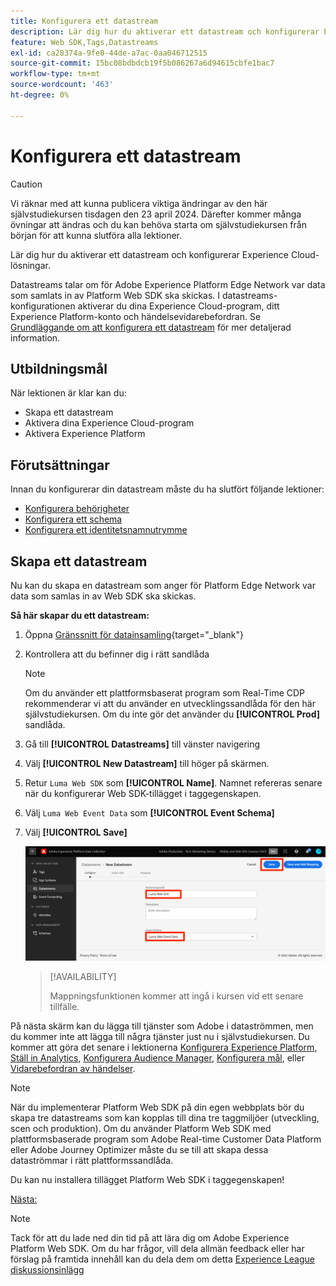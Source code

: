 ```yaml
---
title: Konfigurera ett datastream
description: Lär dig hur du aktiverar ett datastream och konfigurerar Experience Cloud-lösningar. Den här lektionen ingår i självstudiekursen Implementera Adobe Experience Cloud med Web SDK.
feature: Web SDK,Tags,Datastreams
exl-id: ca28374a-9fe0-44de-a7ac-0aa046712515
source-git-commit: 15bc08bdbdcb19f5b086267a6d94615cbfe1bac7
workflow-type: tm+mt
source-wordcount: '463'
ht-degree: 0%

---
```


# Konfigurera ett datastream


>[!CAUTION]
>
>Vi räknar med att kunna publicera viktiga ändringar av den här självstudiekursen tisdagen den 23 april 2024. Därefter kommer många övningar att ändras och du kan behöva starta om självstudiekursen från början för att kunna slutföra alla lektioner.

Lär dig hur du aktiverar ett datastream och konfigurerar Experience Cloud-lösningar.

Datastreams talar om för Adobe Experience Platform Edge Network var data som samlats in av Platform Web SDK ska skickas. I datastreams-konfigurationen aktiverar du dina Experience Cloud-program, ditt Experience Platform-konto och händelsevidarebefordran. Se [Grundläggande om att konfigurera ett datastream](https://experienceleague.adobe.com/docs/experience-platform/edge/fundamentals/datastreams.html?lang=en) för mer detaljerad information.

## Utbildningsmål

När lektionen är klar kan du:

* Skapa ett datastream
* Aktivera dina Experience Cloud-program
* Aktivera Experience Platform

## Förutsättningar

Innan du konfigurerar din datastream måste du ha slutfört följande lektioner:

* [Konfigurera behörigheter](configure-permissions.md)
* [Konfigurera ett schema](configure-schemas.md)
* [Konfigurera ett identitetsnamnutrymme](configure-identities.md)

## Skapa ett datastream

Nu kan du skapa en datastream som anger för Platform Edge Network var data som samlas in av Web SDK ska skickas.

**Så här skapar du ett datastream:**

1. Öppna [Gränssnitt för datainsamling](https://launch.adobe.com/){target="_blank"}
1. Kontrollera att du befinner dig i rätt sandlåda

   >[!NOTE]
   >
   >Om du använder ett plattformsbaserat program som Real-Time CDP rekommenderar vi att du använder en utvecklingssandlåda för den här självstudiekursen. Om du inte gör det använder du **[!UICONTROL Prod]** sandlåda.

1. Gå till **[!UICONTROL Datastreams]** till vänster navigering
1. Välj **[!UICONTROL New Datastream]** till höger på skärmen.
1. Retur `Luma Web SDK` som **[!UICONTROL Name]**. Namnet refereras senare när du konfigurerar Web SDK-tillägget i taggegenskapen.
1. Välj `Luma Web Event Data` som **[!UICONTROL Event Schema]**
1. Välj **[!UICONTROL Save]**

   ![Skapa datastream](assets/datastream-create-datastream.png)

   >[!AVAILABILITY]
   >
   >Mappningsfunktionen kommer att ingå i kursen vid ett senare tillfälle.




På nästa skärm kan du lägga till tjänster som Adobe i dataströmmen, men du kommer inte att lägga till några tjänster just nu i självstudiekursen. Du kommer att göra det senare i lektionerna [Konfigurera Experience Platform](setup-experience-platform.md), [Ställ in Analytics](setup-analytics.md), [Konfigurera Audience Manager](setup-audience-manager.md), [Konfigurera mål](setup-target.md), eller [Vidarebefordran av händelser](setup-event-forwarding.md).

>[!NOTE]
>
>När du implementerar Platform Web SDK på din egen webbplats bör du skapa tre datastreams som kan kopplas till dina tre taggmiljöer (utveckling, scen och produktion). Om du använder Platform Web SDK med plattformsbaserade program som Adobe Real-time Customer Data Platform eller Adobe Journey Optimizer måste du se till att skapa dessa dataströmmar i rätt plattformssandlåda.

Du kan nu installera tillägget Platform Web SDK i taggegenskapen!

[Nästa: ](install-web-sdk.md)

>[!NOTE]
>
>Tack för att du lade ned din tid på att lära dig om Adobe Experience Platform Web SDK. Om du har frågor, vill dela allmän feedback eller har förslag på framtida innehåll kan du dela dem om detta [Experience League diskussionsinlägg](https://experienceleaguecommunities.adobe.com/t5/adobe-experience-platform-launch/tutorial-discussion-implement-adobe-experience-cloud-with-web/td-p/444996)
